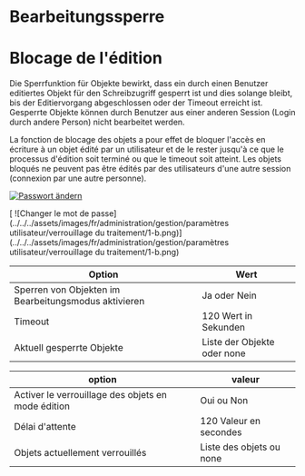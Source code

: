 <!-- TRANSLATED by md-translate -->
# Bearbeitungssperre

# Blocage de l'édition

Die Sperrfunktion für Objekte bewirkt, dass ein durch einen Benutzer editiertes Objekt für den Schreibzugriff gesperrt ist und dies solange bleibt, bis der Editiervorgang abgeschlossen oder der Timeout erreicht ist. Gesperrte Objekte können durch Benutzer aus einer anderen Session (Login durch andere Person) nicht bearbeitet werden.

La fonction de blocage des objets a pour effet de bloquer l'accès en écriture à un objet édité par un utilisateur et de le rester jusqu'à ce que le processus d'édition soit terminé ou que le timeout soit atteint. Les objets bloqués ne peuvent pas être édités par des utilisateurs d'une autre session (connexion par une autre personne).

[![Passwort ändern](../../../assets/images/de/administration/verwaltung/benutzereinstellungen/bearbeitungssperre/1-b.png)](../../../assets/images/de/administration/verwaltung/benutzereinstellungen/bearbeitungssperre/1-b.png)

[ ![Changer le mot de passe](../../../assets/images/fr/administration/gestion/paramètres utilisateur/verrouillage du traitement/1-b.png)](../../../assets/images/fr/administration/gestion/paramètres utilisateur/verrouillage du traitement/1-b.png)

| Option                                               | Wert                        |
| ---------------------------------------------------- | --------------------------- |
| Sperren von Objekten im Bearbeitungsmodus aktivieren | Ja oder Nein                |
| Timeout                                              | 120 Wert in Sekunden        |
| Aktuell gesperrte Objekte                            | Liste der Objekte oder none |

| option | valeur |
| ---------------------------------------------------- | --------------------------- |
| Activer le verrouillage des objets en mode édition | Oui ou Non |
| Délai d'attente | 120 Valeur en secondes |
| Objets actuellement verrouillés | Liste des objets ou none |
